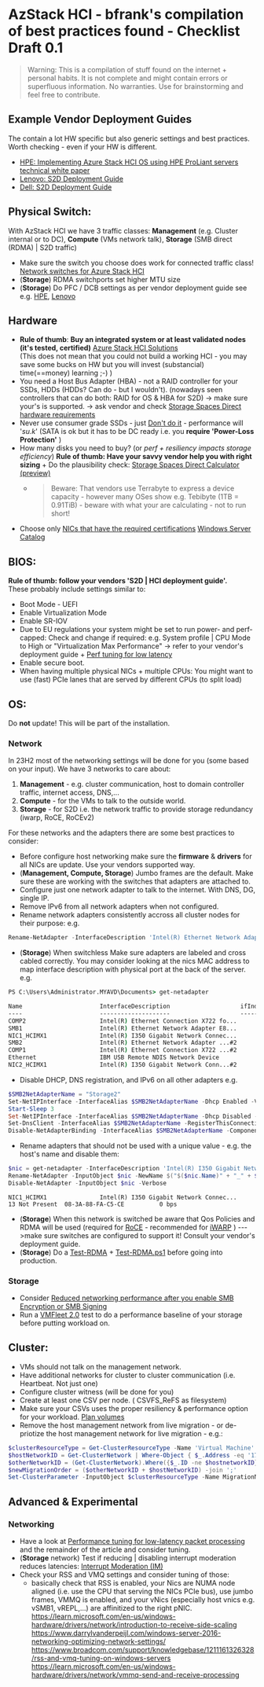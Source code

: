 # AzStack HCI - bfrank's compilation of best practices found - Checklist Draft 0.1

> Warning: This is a compilation of stuff found on the internet + personal habits. It is not complete and might contain errors or superfluous information. No warranties. Use for brainstorming and feel free to contribute.

## Example Vendor Deployment Guides
The contain a lot HW specific but also generic settings and best practices. Worth checking - even if your HW is different.
- [HPE: Implementing Azure Stack HCI OS using HPE ProLiant servers technical white paper](https://www.hpe.com/psnow/doc/a50004375enw)
- [Lenovo: S2D Deployment Guide](https://lenovopress.lenovo.com/lp0064-microsoft-storage-spaces-direct-s2d-deployment-guide)
- [Dell: S2D Deployment Guide](https://downloads.dell.com/solutions/general-solution-resources/White%20Papers/DellEMCMicrosoft_StorageSpacesDirect_ReadyNode_PowerEdgeR740xdR640-Scalable-DG.pdf)

## Physical Switch:
With AzStack HCI we have 3 traffic classes: **Management** (e.g. Cluster internal or to DC), **Compute** (VMs network talk), **Storage** (SMB direct (RDMA) | S2D traffic)
- Make sure the switch you choose does work for connected traffic class! [Network switches for Azure Stack HCI](https://learn.microsoft.com/en-us/azure-stack/hci/concepts/physical-network-requirements?tabs=22H2%2C20-21H2reqs)
- (**Storage**) RDMA switchports set higher MTU size
- (**Storage**) Do PFC / DCB settings as per vendor deployment guide see e.g. [HPE], [Lenovo]  
  
[HPE]: https://www.hpe.com/psnow/doc/a50004375enw
[Lenovo]: https://lenovopress.lenovo.com/lp0064-microsoft-storage-spaces-direct-s2d-deployment-guide

## Hardware 
- **Rule of thumb**: **Buy an integrated system or at least validated nodes (it's tested, certified)** [Azure Stack HCI Solutions]  
  (This does not mean that you could not build a working HCI - you may save some bucks on HW but you will invest (substancial) time(==money) learning ;-) )
- You need a Host Bus Adapter (HBA) - not a RAID controller for your SSDs, HDDs (HDDs? Can do - but I wouldn't). (nowadays seen controllers that can do both: RAID for OS & HBA for S2D) -> make sure your's is supported. -> ask vendor and check [Storage Spaces Direct hardware requirements](https://learn.microsoft.com/en-us/windows-server/storage/storage-spaces/storage-spaces-direct-hardware-requirements)
- Never use consumer grade SSDs - just [Don't do it] - performance will '*su.k*' (SATA is ok but it has to be DC ready i.e. you **require 'Power-Loss Protection'** )
- How many disks you need to buy? (or *perf + resiliency impacts storage efficiency*) **Rule of thumb: Have your savvy vendor help you with right sizing** + Do the plausibility check: [Storage Spaces Direct Calculator (preview)](https://aka.ms/s2dcalc)  
  - >Beware: That vendors use Terrabyte to express a device capacity - however many OSes show e.g. Tebibyte (1TB = 0.91TiB) - beware with what your are calculating - not to run short!
- Choose only [NICs that have the required certifications](https://learn.microsoft.com/en-us/azure-stack/hci/concepts/host-network-requirements) [Windows Server Catalog]  

[Azure Stack HCI Solutions]: https://hcicatalog.azurewebsites.net/#/catalog
[Don't do it]: https://techcommunity.microsoft.com/t5/storage-at-microsoft/don-t-do-it-consumer-grade-solid-state-drives-ssd-in-storage/ba-p/425914
[Windows Server Catalog]: https://www.windowsservercatalog.com/

## BIOS:
**Rule of thumb: follow your vendors 'S2D | HCI deployment guide'.**  
These probably include settings similar to:  
- Boot Mode - UEFI
- Enable Virtualization Mode 
- Enable SR-IOV
- Due to EU regulations your system might be set to run power- and perf- capped: Check and change if required: e.g. System profile | CPU Mode to High or "Virtualization Max Performance" -> refer to your vendor's deployment guide + [Perf tuning for low latency]
- Enable secure boot.
- When having multiple physical NICs + multiple CPUs: You might want to use (fast) PCIe lanes that are served by different CPUs (to split load) 
  
[Perf tuning for low latency]: https://learn.microsoft.com/en-us/windows-server/networking/technologies/network-subsystem/net-sub-performance-tuning-nics?source=recommendations#bkmk_low


## OS:
Do **not** update! This will be part of the installation.
### Network
In 23H2 most of the networking settings will be done for you (some based on your input). We have 3 networks to care about:  
1. **Management** - e.g. cluster communication, host to domain controller traffic, internet access, DNS,...
2. **Compute** - for the VMs to talk to the outside world.
3. **Storage** - for S2D i.e. the network traffic to provide storage redundancy (iwarp, RoCE, RoCEv2)
  
For these networks and the adapters there are some best practices to consider: 
- Before configure host networking make sure the **firmware** & **drivers** for all NICs are update. Use your vendors supported way.
- (**Management, Compute, Storage**) Jumbo frames are the default. Make sure these are working with the switches that adapters are attached to.  
- Configure just one network adapter to talk to the internet. With DNS, DG, single IP. 
- Remove IPv6 from all network adapters when not configured.
- Rename network adapters consistently accross all cluster nodes for their purpose: e.g.
```PowerShell
Rename-NetAdapter -InterfaceDescription 'Intel(R) Ethernet Network Adapter E810-XXV-2' -NewName "Storage1"
```
- (**Storage**) When switchless Make sure adapters are labeled and cross cabled correctly. You may consider looking at the nics MAC address to map interface description with physical port at the back of the server. e.g.  
```cmd
PS C:\Users\Administrator.MYAVD\Documents> get-netadapter

Name                      InterfaceDescription                    ifIndex Status       MacAddress             LinkSpeed
----                      --------------------                    ------- ------       ----------             ---------
COMP2                     Intel(R) Ethernet Connection X722 fo...      15 Up           04-7B-CB-8A-45-FD        10 Gbps
SMB1                      Intel(R) Ethernet Network Adapter E8...      14 Up           B4-96-91-BA-22-54        25 Gbps
NIC1_HCIMX1               Intel(R) I350 Gigabit Network Connec...      13 Not Present  08-3A-88-FA-C5-CE          0 bps
SMB2                      Intel(R) Ethernet Network Adapter ...#2      11 Up           B4-96-91-BA-22-55        25 Gbps
COMP1                     Intel(R) Ethernet Connection X722 ...#2       9 Up           04-7B-CB-8A-45-FC        10 Gbps
Ethernet                  IBM USB Remote NDIS Network Device            6 Not Present  06-7B-CB-8A-46-02          0 bps
NIC2_HCIMX1               Intel(R) I350 Gigabit Network Conn...#2       4 Not Present  08-3A-88-FA-C5-CF          0 bps
```
- Disable DHCP, DNS registration, and IPv6 on all other adapters e.g.  
```PowerShell
$SMB2NetAdapterName = "Storage2"
Set-NetIPInterface -InterfaceAlias $SMB2NetAdapterName -Dhcp Enabled -Verbose
Start-Sleep 3
Set-NetIPInterface -InterfaceAlias $SMB2NetAdapterName -Dhcp Disabled -Verbose
Set-DnsClient -InterfaceAlias $SMB2NetAdapterName -RegisterThisConnectionsAddress $false
Disable-NetAdapterBinding -InterfaceAlias $SMB2NetAdapterName -ComponentID ms_tcpip6      #disable IPv6  
```
- Rename adapters that should not be used with a unique value - e.g. the host's name and disable them:  
```PowerShell
$nic = get-netadapter -InterfaceDescription 'Intel(R) I350 Gigabit Network Connection'
Rename-NetAdapter -InputObject $nic -NewName $("$($nic.Name)" + "_" + $env:COMPUTERNAME)
Disable-NetAdapter -InputObject $nic -Verbose
```
```
NIC1_HCIMX1               Intel(R) I350 Gigabit Network Connec...      13 Not Present  08-3A-88-FA-C5-CE          0 bps
```
 
- (**Storage**) When this network is switched be aware that Qos Policies and RDMA will be used (required for [RoCE](https://learn.microsoft.com/en-us/previous-versions/windows/it-pro/windows-server-2012-r2-and-2012/dn583822(v=ws.11)) - recommended for [iWARP](https://learn.microsoft.com/en-us/previous-versions/windows/it-pro/windows-server-2012-r2-and-2012/dn583825(v=ws.11))  )
--->make sure switches are configured to support it! Consult your vendor's deployment guide.
- (**Storage**) Do a [Test-RDMA](./Test-RDMA/howto_test-rdma.md) + [Test-RDMA.ps1](https://github.com/microsoft/SDN/blob/master/Diagnostics/Test-Rdma.ps1) before going into production.
  

### Storage 
- Consider [Reduced networking performance after you enable SMB Encryption or SMB Signing](https://learn.microsoft.com/en-us/troubleshoot/windows-server/networking/reduced-performance-after-smb-encryption-signing?source=recommendations)
- Run a [VMFleet 2.0](https://techcommunity.microsoft.com/t5/azure-stack-blog/vmfleet-2-0-quick-start-guide/ba-p/2824778) test to do a performance baseline of your storage before putting workload on. 


## Cluster:
- VMs should not talk on the management network.
- Have additional networks for cluster to cluster communication (i.e. Heartbeat. Not just one)
- Configure cluster witness (will be done for you)
- Create at least one CSV per node. ( CSVFS_ReFS as filesystem)
- Make sure your CSVs uses the proper resiliency & performance option for your workload. [Plan volumes]
- Remove the host management network from live migration - or de-priotize the host management network for live migration - e.g.:
```powershell
$clusterResourceType = Get-ClusterResourceType -Name 'Virtual Machine'
$hostNetworkID = Get-ClusterNetwork | Where-Object { $_.Address -eq '172.16.102.0' } | Select-Object -ExpandProperty ID
$otherNetworkID = (Get-ClusterNetwork).Where({$_.ID -ne $hostnetworkID}).ID
$newMigrationOrder = ($otherNetworkID + $hostNetworkID) -join ';'
Set-ClusterParameter -InputObject $clusterResourceType -Name MigrationNetworkOrder -Value $newMigrationOrder
```
[Plan volumes]: https://learn.microsoft.com/en-us/azure-stack/hci/concepts/plan-volumes#with-four-or-more-servers

## Advanced & Experimental

### Networking
- Have a look at [Performance tuning for low-latency packet processing](https://learn.microsoft.com/en-us/windows-server/networking/technologies/network-subsystem/net-sub-performance-tuning-nics?source=recommendations#bkmk_low) and the remainder of the article and consider tuning.
- (**Storage** network) Test if reducing | disabling interrupt moderation reduces latencies: [Interrupt Moderation (IM)](https://learn.microsoft.com/en-us/windows-server/networking/technologies/hpn/hpn-hardware-only-features#interrupt-moderation-im)
- Check your RSS and VMQ settings and consider tuning of those: 
  - basically check that RSS is enabled, your Nics are NUMA node aligned (i.e. use the CPU that serving the NICs PCIe bus), use jumbo frames, VMMQ is enabled, and your vNics (especially host vnics e.g. vSMB1, vREPL,...) are affinitized to the right pNIC.  
https://learn.microsoft.com/en-us/windows-hardware/drivers/network/introduction-to-receive-side-scaling  
https://www.darrylvanderpeijl.com/windows-server-2016-networking-optimizing-network-settings/ 
https://www.broadcom.com/support/knowledgebase/1211161326328/rss-and-vmq-tuning-on-windows-servers
https://learn.microsoft.com/en-us/windows-hardware/drivers/network/vmmq-send-and-receive-processing





